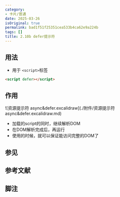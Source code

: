 ```yaml
---
category:
- 卡片/普通
date: 2025-03-26
isOriginal: true
permalink: bad1f51f25351cea533b4ca62e9a224b
tags: []
title: 2.10b defer提示符
---
```

## 用法
- 用于 `<script>`标签
```html
<script defer></script>
```
## 作用
![资源提示符 async&defer.excalidraw](./附件/资源提示符 async&defer.excalidraw.md)
- 加载的script的同时，继续解析DOM
- 在DOM解析完成后，再运行
- 使用的时候，就可以保证能访问完整的DOM了
## 参见
## 参考文献
## 脚注

